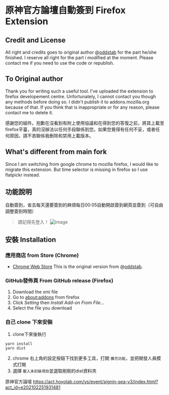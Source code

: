 # 原神官方論壇自動簽到 Firefox Extension

## Credit and License

All right and credits goes to original author @[oddstab](https://github.com/JackyHe398/genshin-impact-auto-sign/commits?author=oddstab) for the part he/she finished. I reserve all right for the part i modified at the moment. Please contact me if you need to use the code or republish.

## To Original author

Thank you for writing such a useful tool. I've uploaded the extension to firefox developement centre. Unfortunately, I cannot contact you though any methods before doing so. I didn't publish it to addons.mozilla.org because of that. If you think that is inappropriate or for any reason, please contact me to delete it.

感謝您的組件。抱歉在沒看到有附上使用協議和在得到您的答復之前，將其上載至firefox平臺，真的沒辦法以任何手段聯係到您。如果您覺得有任何不妥，或者任何原因，請不吝聯係我刪除和禁用上載版本。

## What's different from main fork

Since I am switching from google chrome to mozilla firefox, I would like to migrate this extension. But time selector is missing in firefox so I use flatpickr instead.

## 功能說明

自動簽到，省去每天還要簽到的麻煩每日00:05自動開啟簽到網頁並簽到（可自由調整簽到時間）

> 請記得先登入！
> ![image](https://user-images.githubusercontent.com/44750772/185805452-c57e9930-99a4-4dad-be1b-bf84f706b44a.png)

## 安裝 Installation

### 應用商店 from Store (Chrome)

- [Chrome Web Store](https://chrome.google.com/webstore/detail/ddncbaijlknflhdcijpdblfapjgfnohb?authuser=0&hl=zh-TW) This is the original version from @[oddstab](https://github.com/JackyHe398/genshin-impact-auto-sign/commits?author=oddstab).

### GitHub發佈頁 From GitHub release (Firefox)

1. Download the xmi file
2. Go to [about:addons](about:addons) from firefox
3. Click *Setting* then *Install Add-on From File...*
4. Select the file you download

### 自己 clone 下來安裝

1. clone下來後執行

```
yarn install
yarn dist
```

2. chrome 右上角的設定按鈕下找到更多工具，打開 `擴充功能`，並把開發人員模式打開
3. 選擇 `載入未封裝項目`並選取剛剛的dist資料夾

原神官方論壇 https://act.hoyolab.com/ys/event/signin-sea-v3/index.html?act_id=e202102251931481
